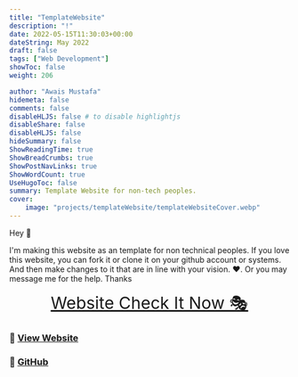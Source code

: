 ```yaml
---
title: "TemplateWebsite"
description: "!"
date: 2022-05-15T11:30:03+00:00
dateString: May 2022
draft: false
tags: ["Web Development"]
showToc: false
weight: 206

author: "Awais Mustafa"
hidemeta: false
comments: false
disableHLJS: false # to disable highlightjs
disableShare: false
disableHLJS: false
hideSummary: false
ShowReadingTime: true
ShowBreadCrumbs: true
ShowPostNavLinks: true
ShowWordCount: true
UseHugoToc: false
summary: Template Website for non-tech peoples.
cover:
    image: "projects/templateWebsite/templateWebsiteCover.webp"
--- 
```



 
Hey 🤼

I'm making this website as an template for non technical peoples. If you love this website, you can fork it or clone it on your github account or systems.
And then make changes to it that are in line with your vision. ❤. Or you may message me for the help. Thanks



<p align="center">
  <a style="font-size:30px"  href="http://awaismustafa.com/templateWebsite">
                                      Website Check It Now 🎭</a>

</p>

### 🔗 [View Website](https://awaismustafa/templateWebsite)
### 🔗 [GitHub](https://github.com/awwais/templateWebsite)
